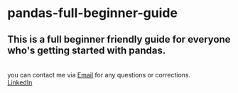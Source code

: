 # pandas-full-beginner-guide
## This is a full beginner friendly guide for everyone who's getting started with pandas. 
<br> you can contact me via [Email](sania.latifia@gmail.com) for any questions or corrections. <br>
[LinkedIn](https://www.linkedin.com/in/sania-latifi-afshar-49000831a/)
